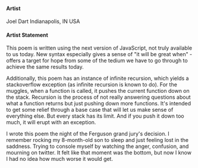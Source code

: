 #### Artist
Joel Dart
Indianapolis, IN USA

#### Artist Statement
This poem is written using the next version of JavaScript, not truly available to us
today. New syntax especially gives a sense of "it will be great when" - offers a 
target for hope from some of the tedium we have to go through to achieve the same 
results today.

Additionally, this poem has an instance of infinite recursion, which yields a stackoverflow
exception (as infinite recursion is known to do). For the muggles, when a function is called, 
it pushes the current function down on the stack. Recursion is the process of not really answering
questions about what a function returns but just pushing down more functions. It's intended to get 
some relief through a base case that will let us make sense of everything else. But every stack 
has its limit. And if you push it down too much, it will erupt with an exception. 

I wrote this poem the night of the Ferguson grand jury's decision. I remember rocking
my 8-month-old son to sleep and just feeling lost in the saddness. Trying to console 
myself by watching the anger, confusion, and mourning on twitter. It felt like that 
moment was the bottom, but now I know I had no idea how much worse it would get.
